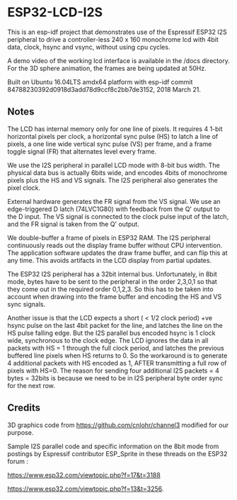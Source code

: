 # ESP32-LCD-I2S
This is an esp-idf project that demonstrates use of the Espressif ESP32 I2S peripheral to drive a controller-less 240 x 160 monochrome lcd with 4bit data, clock, hsync and vsync, without using cpu cycles.

A demo video of the working lcd interface is available in the /docs directory. For the 3D sphere animation, the frames are being updated at 50Hz.

Built on Ubuntu 16.04LTS amdx64 platform with esp-idf commit 84788230392d0918d3add78d9ccf8c2bb7de3152,  2018 March 21.

## Notes
The LCD has internal memory only for one line of pixels. It requires 4 1-bit horizontal pixels per clock, a horizontal sync pulse (HS) to latch a line of pixels, a one line wide vertical sync pulse (VS) per frame, and a frame toggle signal (FR) that alternates level every frame.

We use the I2S peripheral in parallel LCD mode with 8-bit bus width. The physical data bus is actually 6bits wide, and encodes 4bits of monochrome pixels plus the HS and VS signals. The I2S peripheral also generates the pixel clock.  

External hardware generates the FR signal from the VS signal. We use an edge-triggered D latch (74LVC1G80) with feedback from the Q' output to the D input. The VS signal is connected to the clock pulse input of the latch, and the FR signal is taken from the Q' output.

We double-buffer a frame of pixels in ESP32 RAM. The I2S peripheral continuously reads out the display frame buffer without CPU intervention. The application software updates the draw frame buffer, and can flip this at any time. This avoids artifacts in the LCD display from partial updates. 

The ESP32 I2S peripheral has a 32bit internal bus. Unfortunately, in 8bit mode, bytes have to be sent to the peripheral in the order 2,3,0,1 so that they come out in the required order 0,1,2,3. So this has to be taken into account when drawing into the frame buffer and encoding the HS and VS sync signals.

Another issue is that the LCD expects a short ( < 1/2 clock period) +ve hsync pulse on the last 4bit packet for the line, and latches the line on the HS pulse falling edge. But the I2S parallel bus encoded hsync is 1 clock wide, synchronous to the clock edge. The LCD ignores the data in all packets with HS = 1 through the full clock period, and latches the previous buffered line pixels when HS returns to 0. So the workaround is to generate 4 additional packets with HS encoded as 1, AFTER transmitting a full row of pixels with HS=0. The reason for sending four additional I2S packets = 4 bytes = 32bits is because we need to be in I2S peripheral byte order sync for the next row.  


## Credits
3D graphics code from https://github.com/cnlohr/channel3 modified for our purpose.	

Sample I2S parallel code and specific information on the 8bit mode from postings by Espressif contributor ESP_Sprite in these threads on the ESP32 forum : 

https://www.esp32.com/viewtopic.php?f=17&t=3188 

https://www.esp32.com/viewtopic.php?f=13&t=3256.



